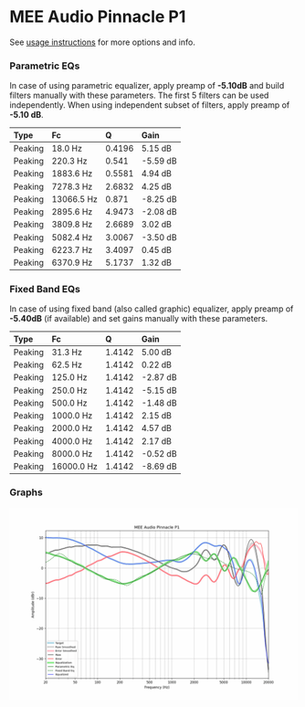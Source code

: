 # MEE Audio Pinnacle P1
See [usage instructions](https://github.com/jaakkopasanen/AutoEq#usage) for more options and info.

### Parametric EQs
In case of using parametric equalizer, apply preamp of **-5.10dB** and build filters manually
with these parameters. The first 5 filters can be used independently.
When using independent subset of filters, apply preamp of **-5.10 dB**.

| Type    | Fc         |      Q | Gain     |
|:--------|:-----------|:-------|:---------|
| Peaking | 18.0 Hz    | 0.4196 | 5.15 dB  |
| Peaking | 220.3 Hz   | 0.541  | -5.59 dB |
| Peaking | 1883.6 Hz  | 0.5581 | 4.94 dB  |
| Peaking | 7278.3 Hz  | 2.6832 | 4.25 dB  |
| Peaking | 13066.5 Hz | 0.871  | -8.25 dB |
| Peaking | 2895.6 Hz  | 4.9473 | -2.08 dB |
| Peaking | 3809.8 Hz  | 2.6689 | 3.02 dB  |
| Peaking | 5082.4 Hz  | 3.0067 | -3.50 dB |
| Peaking | 6223.7 Hz  | 3.4097 | 0.45 dB  |
| Peaking | 6370.9 Hz  | 5.1737 | 1.32 dB  |

### Fixed Band EQs
In case of using fixed band (also called graphic) equalizer, apply preamp of **-5.40dB**
(if available) and set gains manually with these parameters.

| Type    | Fc         |      Q | Gain     |
|:--------|:-----------|:-------|:---------|
| Peaking | 31.3 Hz    | 1.4142 | 5.00 dB  |
| Peaking | 62.5 Hz    | 1.4142 | 0.22 dB  |
| Peaking | 125.0 Hz   | 1.4142 | -2.87 dB |
| Peaking | 250.0 Hz   | 1.4142 | -5.15 dB |
| Peaking | 500.0 Hz   | 1.4142 | -1.48 dB |
| Peaking | 1000.0 Hz  | 1.4142 | 2.15 dB  |
| Peaking | 2000.0 Hz  | 1.4142 | 4.57 dB  |
| Peaking | 4000.0 Hz  | 1.4142 | 2.17 dB  |
| Peaking | 8000.0 Hz  | 1.4142 | -0.52 dB |
| Peaking | 16000.0 Hz | 1.4142 | -8.69 dB |

### Graphs
![](./MEE%20Audio%20Pinnacle%20P1.png)